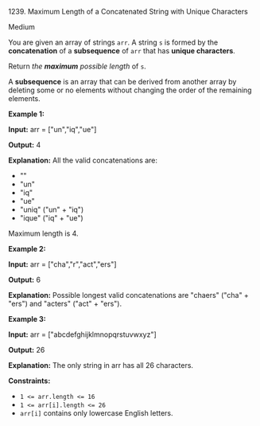 1239\. Maximum Length of a Concatenated String with Unique Characters

Medium

You are given an array of strings `arr`. A string `s` is formed by the **concatenation** of a **subsequence** of `arr` that has **unique characters**.

Return _the **maximum** possible length_ of `s`.

A **subsequence** is an array that can be derived from another array by deleting some or no elements without changing the order of the remaining elements.

**Example 1:**

**Input:** arr = ["un","iq","ue"]

**Output:** 4

**Explanation:** All the valid concatenations are: 
- "" 
- "un" 
- "iq" 
- "ue" 
- "uniq" ("un" + "iq") 
- "ique" ("iq" + "ue") 
  
Maximum length is 4.

**Example 2:**

**Input:** arr = ["cha","r","act","ers"]

**Output:** 6

**Explanation:** Possible longest valid concatenations are "chaers" ("cha" + "ers") and "acters" ("act" + "ers").

**Example 3:**

**Input:** arr = ["abcdefghijklmnopqrstuvwxyz"]

**Output:** 26

**Explanation:** The only string in arr has all 26 characters.

**Constraints:**

*   `1 <= arr.length <= 16`
*   `1 <= arr[i].length <= 26`
*   `arr[i]` contains only lowercase English letters.